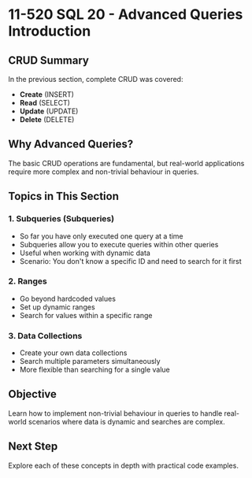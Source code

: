 # 11-520 SQL 20 - Advanced Queries Introduction

## CRUD Summary

In the previous section, complete CRUD was covered:
- **Create** (INSERT)
- **Read** (SELECT)
- **Update** (UPDATE)
- **Delete** (DELETE)

## Why Advanced Queries?

The basic CRUD operations are fundamental, but real-world applications require more complex and non-trivial behaviour in queries.

## Topics in This Section

### 1. Subqueries (Subqueries)

- So far you have only executed one query at a time
- Subqueries allow you to execute queries within other queries
- Useful when working with dynamic data
- Scenario: You don't know a specific ID and need to search for it first

### 2. Ranges

- Go beyond hardcoded values
- Set up dynamic ranges
- Search for values within a specific range

### 3. Data Collections

- Create your own data collections
- Search multiple parameters simultaneously
- More flexible than searching for a single value

## Objective

Learn how to implement non-trivial behaviour in queries to handle real-world scenarios where data is dynamic and searches are complex.

## Next Step

Explore each of these concepts in depth with practical code examples.
